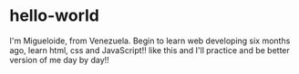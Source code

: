 # hello-world

I'm Migueloide, from Venezuela. Begin to learn web developing six months ago,  learn html, css and JavaScript!! like this and I'll practice and be better version of me day by day!!
